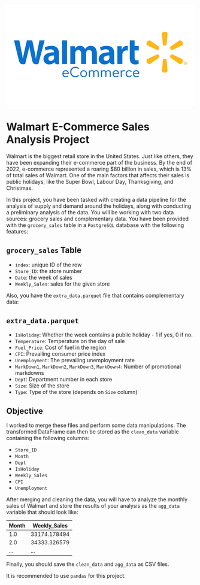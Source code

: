 ![Walmart E-Commerce](walmartecomm.jpg)

# Walmart E-Commerce Sales Analysis Project

Walmart is the biggest retail store in the United States. Just like others, they have been expanding their e-commerce part of the business. By the end of 2022, e-commerce represented a roaring $80 billion in sales, which is 13% of total sales of Walmart. One of the main factors that affects their sales is public holidays, like the Super Bowl, Labour Day, Thanksgiving, and Christmas.

In this project, you have been tasked with creating a data pipeline for the analysis of supply and demand around the holidays, along with conducting a preliminary analysis of the data. You will be working with two data sources: grocery sales and complementary data. You have been provided with the `grocery_sales` table in a `PostgreSQL` database with the following features:

## `grocery_sales` Table
- `index`: unique ID of the row
- `Store_ID`: the store number
- `Date`: the week of sales
- `Weekly_Sales`: sales for the given store

Also, you have the `extra_data.parquet` file that contains complementary data:

## `extra_data.parquet`
- `IsHoliday`: Whether the week contains a public holiday - 1 if yes, 0 if no.
- `Temperature`: Temperature on the day of sale
- `Fuel_Price`: Cost of fuel in the region
- `CPI`: Prevailing consumer price index
- `Unemployment`: The prevailing unemployment rate
- `MarkDown1`, `MarkDown2`, `MarkDown3`, `MarkDown4`: Number of promotional markdowns
- `Dept`: Department number in each store
- `Size`: Size of the store
- `Type`: Type of the store (depends on `Size` column)

## Objective
I worked to merge these files and perform some data manipulations. The transformed DataFrame can then be stored as the `clean_data` variable containing the following columns:
- `Store_ID`
- `Month`
- `Dept`
- `IsHoliday`
- `Weekly_Sales`
- `CPI`
- `Unemployment`

After merging and cleaning the data, you will have to analyze the monthly sales of Walmart and store the results of your analysis as the `agg_data` variable that should look like:

| Month | Weekly_Sales     |
|-------|------------------|
| 1.0   | 33174.178494     |
| 2.0   | 34333.326579     |
| ...   | ...              |

Finally, you should save the `clean_data` and `agg_data` as CSV files.

It is recommended to use `pandas` for this project.

